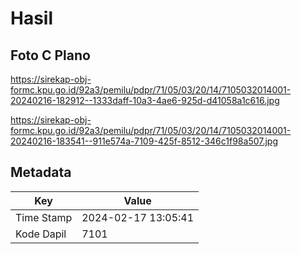 # Hasil

## Foto C Plano

https://sirekap-obj-formc.kpu.go.id/92a3/pemilu/pdpr/71/05/03/20/14/7105032014001-20240216-182912--1333daff-10a3-4ae6-925d-d41058a1c616.jpg

https://sirekap-obj-formc.kpu.go.id/92a3/pemilu/pdpr/71/05/03/20/14/7105032014001-20240216-183541--911e574a-7109-425f-8512-346c1f98a507.jpg


## Metadata

| Key        | Value               |
| ---------- | ------------------- |
| Time Stamp | 2024-02-17 13:05:41 |
| Kode Dapil | 7101                |



